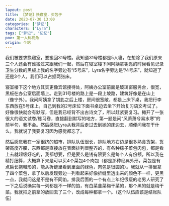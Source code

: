 ```yaml
---
layout: post
title: 【梦记】换寝室，买包子
date: 2023-07-30 13:00
categories: ["梦记"]
characters: ["Lyra"]
tags: ["梦记", "记忆"]
pov: 第一人称视角
origin: 个站
---
```


我们被要求换寝室，要搬回31号楼。我知道31号楼都是5人寝，在想除了我们原来三个人还会有谁搬过来跟我们一起，然后在寝室楼下问阿姨拿钥匙的时候看见记录卫生分数的黑板上我的名字旁边有“/5号床”，Lyra名字旁边是“/4号床”，就知道了还是3个人，我们可以占据两张床。

寝室楼下这个地方其实更像宾馆接待处，阿姨办公室前面是玻璃窗服务台，很宽，黑板在办公室后面墙上。走到31号楼的路上是一段上坡路，建筑好像是在山上（像宁外）。我问阿姨拿了钥匙之后上楼，房间很宽敞，都是上床下桌，我把行李东西放在5号床上，自己到我的2号床位下面书桌边去坐下开始复习语文考试了。好像很快就会有默写，但是我已经背不出古诗文了，所以赶紧要复习。摊开了一张很大的语文试卷/练习卷，直接翻到默写的地方，第一题是问“风萧萧兮易水寒”的前半句，我不会。然后感觉Lyra从我背后走过去到她的床边去，顺便问我在干什么，我就说了我要复习因为感觉都忘了。

然后感觉我在一家很挤的超市，排队队伍很长，排队地方右边是很多熟食货架，货架高度齐腰，东西都是直接放在表面排列很整齐的，有各种粽子菜包肉包，都是看上去就超级好吃的，我都想要，但是要么是钱有限要么是每个人有份额，所以我在精打细算，大概算下来是可以买4个菜包4个肉包（都是那种经典外形，菜包是有点扁长拖鞋形的，能从折缝里看到里面的绿色，肉包是很圆的）。我就从一排里拿了四个菜包，拿了以后发现旁边一列看起来好像折缝里透出来的颜色不一样，更黑一点，我就问这是不是有不同馅。排我后面的一个有点上年纪很瘦的老男人研究了一下之后说确实每一列都是不一样的馅，有白菜韭菜梅干菜的，那个黑的就是梅干菜。我就把之前拿的放回去了三个，改成每种都拿一个。（这个队伍应该是结账队伍）

